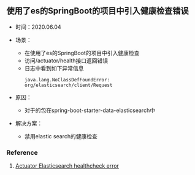 ## 使用了es的SpringBoot的项目中引入健康检查错误

+ 时间：2020.06.04
+ 场景：
	+ 在使用了es的SpringBoot的项目中引入健康检查
	+ 访问/actuator/health接口返回错误
	+ 日志中看到如下异常信息
		```
		java.lang.NoClassDefFoundError: org/elasticsearch/client/Request
		```

+ 原因：
	+ 对于的包在spring-boot-starter-data-elasticsearch中

+ 解决方案：
	+ 禁用elastic search的健康检查

### Reference
1. [Actuator Elasticsearch healthcheck error](https://www.cnblogs.com/dreamfly2016/p/11760845.html)







